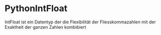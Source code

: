 # PythonIntFloat
IntFloat ist ein Datentyp der die Flexibilität der Fliesskommazahlen mit der Exaktheit der ganzen Zahlen kombibiert
